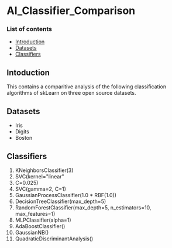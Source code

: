 # AI_Classifier_Comparison

### List of contents

- [Introduction](#introduction)
- [Datasets](#Datasets)
- [Classifiers](#Classifiers)

## Intoduction
This contains a comparitive analysis of the following classification algorithms of skLearn on three open source datasets.
## Datasets
* Iris
* Digits
* Boston
## Classifiers
1. KNeighborsClassifier(3)
2. SVC(kernel="linear"
3. C=0.025)
4. SVC(gamma=2, C=1)
5. GaussianProcessClassifier(1.0 * RBF(1.0))
6. DecisionTreeClassifier(max_depth=5)
7. RandomForestClassifier(max_depth=5, n_estimators=10, max_features=1)
8. MLPClassifier(alpha=1)
9. AdaBoostClassifier()
10. GaussianNB()
11. QuadraticDiscriminantAnalysis()
